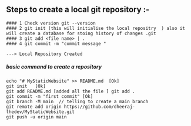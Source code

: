 
## Steps to create a local git repository :- 
    #### 1 Check version git --version
    #### 2 git init (this will initialise the local repositry  ) also it will create a database for stoing history of changes .git
    #### 3 git add <file name> | .
    #### 4 git commit -m "commit message "

    ---> Local Repository Created 

##### basic command to create a repository 
    echo "# MyStaticWebsite" >> README.md  [Ok]
    git init   [Ok]
    git add README.md [added all the file ] git add .
    git commit -m "first commit" [Ok]
    git branch -M main  // telling to create a main branch 
    git remote add origin https://github.com/dheeraj-thedev/MyStaticWebsite.git
    git push -u origin main